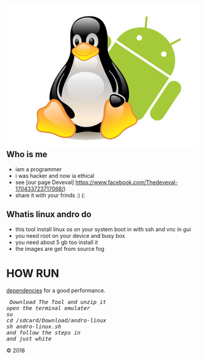 <img src="icon.jpg" align="right" />

## Who is me 
- iam a programmer 
- i was hacker and now ia ethical 
- see [our page Deveval] https://www.facebook.com/Thedeveval-170433723717068/)
- share it with your frinds :) (:
## Whatis linux andro do
- this tool install linux os on your system boot in with ssh and vnc in gui
- you need root on your device and busy box 
- you need about 5 gb too install it
- the images are get from source fog  
# HOW RUN
[dependencies](https://github.com/MaMo-ben/andro-linux/wiki) for a good performance.
<pre><i><n> Download The Tool and unzip it 
open the terminal emulater
su
cd /sdcard/Download/andro-linux
sh andro-linux.sh
and follow the steps in 
and just white 
</pre></i></n>
© 2018
